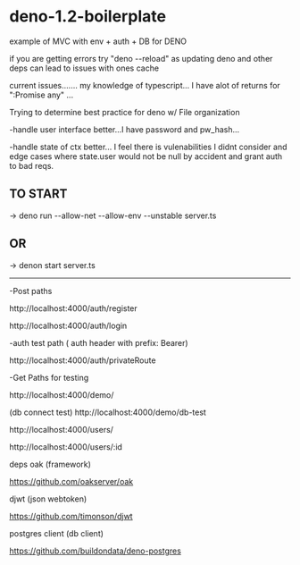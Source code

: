 # deno-1.2-boilerplate
example of MVC with env + auth + DB for DENO 


if you are getting errors try "deno --reload" as updating deno and other deps can lead to issues with ones cache


current issues.......
my knowledge of typescript... I have alot of returns for ":Promise any" ...

Trying to determine best practice for deno w/ File organization

-handle user interface better...I have password and pw_hash...

-handle state of ctx better... I feel there is vulenabilities I didnt consider and edge cases where state.user would not be null by accident and grant auth to bad reqs.




## TO START

-> deno run --allow-net --allow-env --unstable server.ts

## OR

-> denon start server.ts

-----------------
-Post paths

http://localhost:4000/auth/register

http://localhost:4000/auth/login

-auth test path ( auth header with prefix: Bearer)

http://localhost:4000/auth/privateRoute

-Get Paths for testing

http://localhost:4000/demo/

(db connect test) http://localhost:4000/demo/db-test

http://localhost:4000/users/

http://localhost:4000/users/:id

deps
oak (framework)

https://github.com/oakserver/oak

djwt (json webtoken)

https://github.com/timonson/djwt

postgres client (db client)

https://github.com/buildondata/deno-postgres

